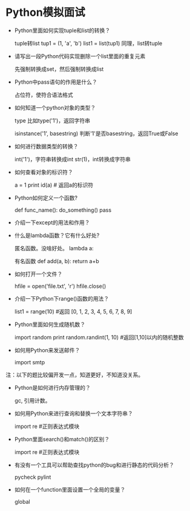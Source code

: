 Python模拟面试
======

- Python里面如何实现tuple和list的转换？

	tuple转list
	tup1 = (1, 'a', 'b')
	list1 = list(tup1)
	同理，list转tuple

- 请写出一段Python代码实现删除一个list里面的重复元素

	先强制转换成set，然后强制转换成list

- Python中pass语句的作用是什么？

	占位符，使符合语法格式

- 如何知道一个python对象的类型？

	type 比如type('1')，返回字符串

	isinstance('1', basestring) 判断'1'是否basestring，返回True或False

- 如何进行数据类型的转换？

	int('1')，字符串转换成int
	str(1)，int转换成字符串

- 如何查看对象的标识符？
	
	a = 1
	print id(a)  # 返回a的标识符

- Python如何定义一个函数?
	
	def func_name():
		do_something()
		pass

- 介绍一下except的用法和作用？
	


- 什么是lambda函数？它有什么好处?
	
	匿名函数。没啥好处。
	lambda a:

	有名函数
	def add(a, b):
		return a+b



- 如何打开一个文件？

	hfile = open('file.txt', 'r')
	hfile.close()

- 介绍一下Python下range()函数的用法？
	
	list1 = range(10)  #返回 [0, 1, 2, 3, 4, 5, 6, 7, 8, 9]

- Python里面如何生成随机数？
	
	import random
	print random.randint(1, 10) #返回[1,10]以内的随机整数

- 如何用Python来发送邮件？
	
	import smtp

注：以下的题比较偏开发一点，知道更好，不知道没关系。

- Python是如何进行内存管理的？

	gc, 引用计数。


- 如何用Python来进行查询和替换一个文本字符串？
	
	import re  #正则表达式模块

- Python里面search()和match()的区别？

	import re #正则表达式模块

- 有没有一个工具可以帮助查找python的bug和进行静态的代码分析？
	
	pycheck 
	pylint

- 如何在一个function里面设置一个全局的变量？

	global